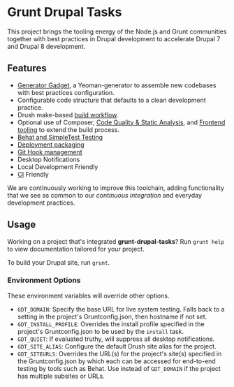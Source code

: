 # Grunt Drupal Tasks

This project brings the tooling energy of the Node.js and Grunt communities together with best practices in Drupal development to accelerate Drupal 7 and Drupal 8 development.

## Features

* [Generator Gadget](https://github.com/phase2/generator-gadget), a Yeoman-generator to assemble new codebases with best practices configuration.
* Configurable code structure that defaults to a clean development practice.
* Drush make-based [build workflow](10_BUILD.md).
* Optional use of Composer,
  [Code Quality & Static Analysis](20_QUALITY.md), and [Frontend tooling](30_FRONTEND.md) to extend the build process.
* [Behat and SimpleTest Testing](40_TESTING.md)
* [Deployment packaging](60_PACKAGE.md)
* [Git Hook management](70_GIT_INTEGRATION.md)
* Desktop Notifications
* Local Development Friendly
* [CI](80_CI.md) Friendly

We are continuously working to improve this toolchain, adding functionality that
we see as common to our _continuous integration_ and everyday development
practices.

## Usage

Working on a project that's integrated **grunt-drupal-tasks**? Run `grunt help`
to view documentation tailored for your project.

To build your Drupal site, run `grunt`.

### Environment Options

These environment variables will override other options.

* `GDT_DOMAIN`: Specify the base URL for live system testing. Falls back to a
setting in the project's Gruntconfig.json, then hostname if not set.
* `GDT_INSTALL_PROFILE`: Overrides the install profile specified in the
project's Gruntconfig.json to be used by the `install` task.
* `GDT_QUIET`: If evaluated truthy, will suppress all desktop notifications.
* `GDT_SITE_ALIAS`: Configure the default Drush site alias for the project.
* `GDT_SITEURLS`: Overrides the URL(s) for the project's site(s) specified in
the Gruntconfig.json by which each can be accessed for end-to-end testing by
tools such as Behat. Use instead of `GDT_DOMAIN` if the project has multiple
subsites or URLs.
